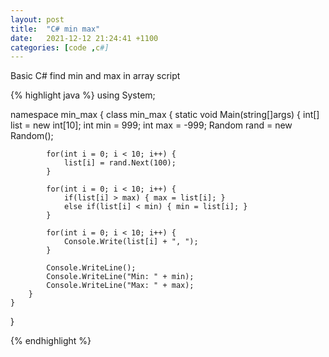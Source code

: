 ```yaml
---
layout: post
title:  "C# min max"
date:   2021-12-12 21:24:41 +1100
categories: [code ,c#]
---
```

Basic C# find min and max in array script

{% highlight java %}
using System;

namespace min_max {
    class min_max {
        static void Main(string[]args) {
            int[] list = new int[10];
            int min = 999;
            int max = -999;
            Random rand = new Random();

            for(int i = 0; i < 10; i++) {
                list[i] = rand.Next(100);
            }

            for(int i = 0; i < 10; i++) {
                if(list[i] > max) { max = list[i]; }
                else if(list[i] < min) { min = list[i]; }
            }

            for(int i = 0; i < 10; i++) {
                Console.Write(list[i] + ", ");
            }

            Console.WriteLine();
            Console.WriteLine("Min: " + min);
            Console.WriteLine("Max: " + max);
        }
    }
}

{% endhighlight %}